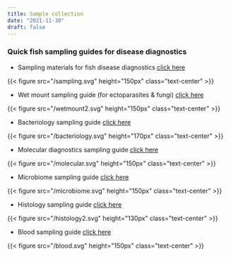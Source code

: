 ```yaml
---
title: Sample collection
date: "2021-11-30"
draft: false
---
```


### Quick fish sampling guides for disease diagnostics

- Sampling materials for fish disease diagnostics [click here](https://digitalarchive.worldfishcenter.org/bitstream/handle/20.500.12348/4836/6c300dac0c2fe3f5b6833d4b93388a6c.pdf?sequence=2&isAllowed=y)

{{< figure src="/sampling.svg" height="150px" class="text-center" >}}

- Wet mount sampling guide (for ectoparasites & fungi) [click here](https://hdl.handle.net/20.500.12348/4837)

{{< figure src="/wetmount2.svg" height="150px" class="text-center" >}}

- Bacteriology sampling guide [click here](https://hdl.handle.net/20.500.12348/4840) 

{{< figure src="/bacteriology.svg" height="170px" class="text-center" >}}

- Molecular diagnostics sampling guide [click here](https://hdl.handle.net/20.500.12348/4841)

{{< figure src="/molecular.svg" height="150px" class="text-center" >}}

- Microbiome sampling guide [click here](https://hdl.handle.net/20.500.12348/4838)

{{< figure src="/microbiome.svg" height="150px" class="text-center" >}}

- Histology sampling guide [click here](https://hdl.handle.net/20.500.12348/4842)

{{< figure src="/histology2.svg" height="130px" class="text-center" >}}

- Blood sampling guide [click here](https://hdl.handle.net/20.500.12348/4839)

{{< figure src="/blood.svg" height="150px" class="text-center" >}}






